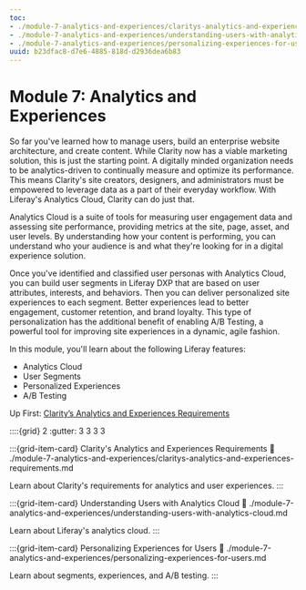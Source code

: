 ```yaml
---
toc:
- ./module-7-analytics-and-experiences/claritys-analytics-and-experiences-requirements.md
- ./module-7-analytics-and-experiences/understanding-users-with-analytics-cloud.md
- ./module-7-analytics-and-experiences/personalizing-experiences-for-users.md
uuid: b23dfac8-d7e6-4885-818d-d2936dea6b83
---
```

# Module 7: Analytics and Experiences
<!-- TASK: Rename to "Analytics and Personalization"-->

So far you've learned how to manage users, build an enterprise website architecture, and create content. While Clarity now has a viable marketing solution, this is just the starting point. A digitally minded organization needs to be analytics-driven to continually measure and optimize its performance. This means Clarity's site creators, designers, and administrators must be empowered to leverage data as a part of their everyday workflow. With Liferay's Analytics Cloud, Clarity can do just that.

Analytics Cloud is a suite of tools for measuring user engagement data and assessing site performance, providing metrics at the site, page, asset, and user levels. By understanding how your content is performing, you can understand who your audience is and what they're looking for in a digital experience solution.

Once you've identified and classified user personas with Analytics Cloud, you can build user segments in Liferay DXP that are based on user attributes, interests, and behaviors. Then you can deliver personalized site experiences to each segment. Better experiences lead to better engagement, customer retention, and brand loyalty. This type of personalization has the additional benefit of enabling A/B Testing, a powerful tool for improving site experiences in a dynamic, agile fashion.

In this module, you'll learn about the following Liferay features:

- Analytics Cloud
- User Segments
- Personalized Experiences
- A/B Testing

<!--TASK: Turn this list into learning objectives.-->

Up First: [Clarity’s Analytics and Experiences Requirements](./module-7-analytics-and-experiences/claritys-analytics-and-experiences-requirements.md)

::::{grid} 2
:gutter: 3 3 3 3

:::{grid-item-card}  Clarity's Analytics and Experiences Requirements
:link: ./module-7-analytics-and-experiences/claritys-analytics-and-experiences-requirements.md

Learn about Clarity's requirements for analytics and user experiences.
:::

:::{grid-item-card}  Understanding Users with Analytics Cloud
:link: ./module-7-analytics-and-experiences/understanding-users-with-analytics-cloud.md

Learn about Liferay's analytics cloud.
:::

:::{grid-item-card}  Personalizing Experiences for Users
:link: ./module-7-analytics-and-experiences/personalizing-experiences-for-users.md

Learn about segments, experiences, and A/B testing.
:::
